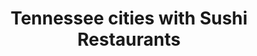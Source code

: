 ---
layout: state
title: Tennessee cities with Sushi Restaurants
permalink: /tennessee/
stateAbbr: TN
stateName: Tennessee

---